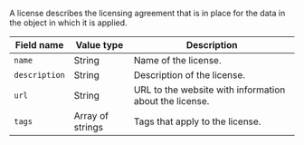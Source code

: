 A license describes the licensing agreement that is in place for the data in the object in which it is applied.

Field name | Value type | Description
-----------|------------|------------
`name` | String | Name of the license.
`description` | String | Description of the license.
`url` | String | URL to the website with information about the license.
`tags` | Array of strings | Tags that apply to the license.
